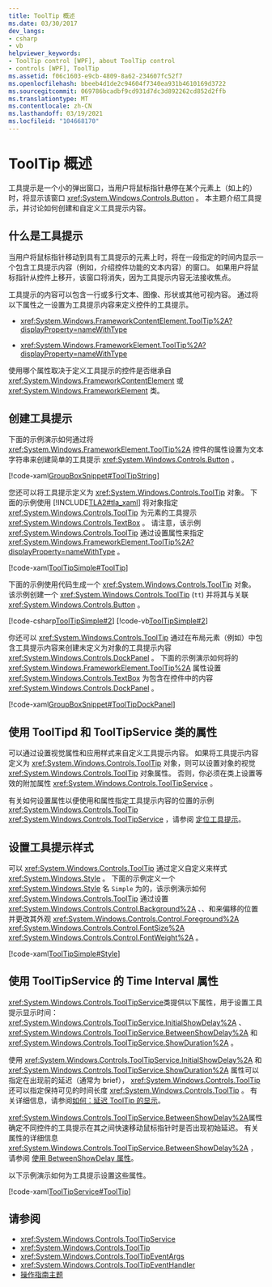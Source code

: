 ```yaml
---
title: ToolTip 概述
ms.date: 03/30/2017
dev_langs:
- csharp
- vb
helpviewer_keywords:
- ToolTip control [WPF], about ToolTip control
- controls [WPF], ToolTip
ms.assetid: f06c1603-e9cb-4809-8a62-234607fc52f7
ms.openlocfilehash: bbeeb4d1de2c94604f7340ea931b4610169d3722
ms.sourcegitcommit: 069786bcadbf9cd931d7dc3d892262cd852d2ffb
ms.translationtype: MT
ms.contentlocale: zh-CN
ms.lasthandoff: 03/19/2021
ms.locfileid: "104668170"
---
```

# <a name="tooltip-overview"></a>ToolTip 概述

工具提示是一个小的弹出窗口，当用户将鼠标指针悬停在某个元素上（如上的）时，将显示该窗口 <xref:System.Windows.Controls.Button> 。 本主题介绍工具提示，并讨论如何创建和自定义工具提示内容。  

<a name="what_is_a_tooltip"></a>

## <a name="what-is-a-tooltip"></a>什么是工具提示  

 当用户将鼠标指针移动到具有工具提示的元素上时，将在一段指定的时间内显示一个包含工具提示内容（例如，介绍控件功能的文本内容）的窗口。 如果用户将鼠标指针从控件上移开，该窗口将消失，因为工具提示内容无法接收焦点。  
  
 工具提示的内容可以包含一行或多行文本、图像、形状或其他可视内容。 通过将以下属性之一设置为工具提示内容来定义控件的工具提示。  
  
- <xref:System.Windows.FrameworkContentElement.ToolTip%2A?displayProperty=nameWithType>  
  
- <xref:System.Windows.FrameworkElement.ToolTip%2A?displayProperty=nameWithType>  
  
 使用哪个属性取决于定义工具提示的控件是否继承自 <xref:System.Windows.FrameworkContentElement> 或 <xref:System.Windows.FrameworkElement> 类。  
  
<a name="create_tooltip"></a>

## <a name="creating-a-tooltip"></a>创建工具提示  

 下面的示例演示如何通过将 <xref:System.Windows.FrameworkElement.ToolTip%2A> 控件的属性设置为文本字符串来创建简单的工具提示 <xref:System.Windows.Controls.Button> 。  
  
 [!code-xaml[GroupBoxSnippet#ToolTipString](~/samples/snippets/csharp/VS_Snippets_Wpf/GroupBoxSnippet/CS/Window1.xaml#tooltipstring)]  
  
 您还可以将工具提示定义为 <xref:System.Windows.Controls.ToolTip> 对象。 下面的示例使用 [!INCLUDE[TLA2#tla_xaml](../../../includes/tla2sharptla-xaml-md.md)] 将对象指定 <xref:System.Windows.Controls.ToolTip> 为元素的工具提示 <xref:System.Windows.Controls.TextBox> 。 请注意，该示例 <xref:System.Windows.Controls.ToolTip> 通过设置属性来指定 <xref:System.Windows.FrameworkElement.ToolTip%2A?displayProperty=nameWithType> 。  
  
 [!code-xaml[ToolTipSimple#ToolTip](~/samples/snippets/csharp/VS_Snippets_Wpf/ToolTipSimple/CSharp/Pane1.xaml#tooltip)]  
  
 下面的示例使用代码生成一个 <xref:System.Windows.Controls.ToolTip> 对象。 该示例创建一个 <xref:System.Windows.Controls.ToolTip> (`tt`) 并将其与关联 <xref:System.Windows.Controls.Button> 。  
  
 [!code-csharp[ToolTipSimple#2](~/samples/snippets/csharp/VS_Snippets_Wpf/ToolTipSimple/CSharp/Pane1.xaml.cs#2)]
 [!code-vb[ToolTipSimple#2](~/samples/snippets/visualbasic/VS_Snippets_Wpf/ToolTipSimple/VisualBasic/Window1.xaml.vb#2)]  
  
 你还可以 <xref:System.Windows.Controls.ToolTip> 通过在布局元素（例如）中包含工具提示内容来创建未定义为对象的工具提示内容 <xref:System.Windows.Controls.DockPanel> 。 下面的示例演示如何将的 <xref:System.Windows.FrameworkElement.ToolTip%2A> 属性设置 <xref:System.Windows.Controls.TextBox> 为包含在控件中的内容 <xref:System.Windows.Controls.DockPanel> 。  
  
 [!code-xaml[GroupBoxSnippet#ToolTipDockPanel](~/samples/snippets/csharp/VS_Snippets_Wpf/GroupBoxSnippet/CS/Window1.xaml#tooltipdockpanel)]  
  
<a name="Using_the_ToolTip_and_ToolTipService_Properties"></a>

## <a name="using-the-properties-of-the-tooltip-and-tooltipservice-classes"></a>使用 ToolTipd 和 ToolTipService 类的属性  

 可以通过设置视觉属性和应用样式来自定义工具提示内容。 如果将工具提示内容定义为 <xref:System.Windows.Controls.ToolTip> 对象，则可以设置对象的视觉 <xref:System.Windows.Controls.ToolTip> 对象属性。 否则，你必须在类上设置等效的附加属性 <xref:System.Windows.Controls.ToolTipService> 。  
  
 有关如何设置属性以便使用和属性指定工具提示内容的位置的示例 <xref:System.Windows.Controls.ToolTip> <xref:System.Windows.Controls.ToolTipService> ，请参阅 [定位工具提示](how-to-position-a-tooltip.md)。  
  
<a name="StylingToolTip"></a>

## <a name="styling-a-tooltip"></a>设置工具提示样式  

 可以 <xref:System.Windows.Controls.ToolTip> 通过定义自定义来样式 <xref:System.Windows.Style> 。 下面的示例定义一个 <xref:System.Windows.Style> 名 `Simple` 为的，该示例演示如何 <xref:System.Windows.Controls.ToolTip> 通过设置 <xref:System.Windows.Controls.Control.Background%2A> 、、和来偏移的位置并更改其外观 <xref:System.Windows.Controls.Control.Foreground%2A> <xref:System.Windows.Controls.Control.FontSize%2A> <xref:System.Windows.Controls.Control.FontWeight%2A> 。  
  
 [!code-xaml[ToolTipSimple#Style](~/samples/snippets/csharp/VS_Snippets_Wpf/ToolTipSimple/CSharp/Pane1.xaml#style)]  
  
<a name="UsingtheToolTipServiceTimeIntervalProperties"></a>

## <a name="using-the-time-interval-properties-of-tooltipservice"></a>使用 ToolTipService 的 Time Interval 属性  

 <xref:System.Windows.Controls.ToolTipService>类提供以下属性，用于设置工具提示显示时间： <xref:System.Windows.Controls.ToolTipService.InitialShowDelay%2A> 、 <xref:System.Windows.Controls.ToolTipService.BetweenShowDelay%2A> 和 <xref:System.Windows.Controls.ToolTipService.ShowDuration%2A> 。  
  
 使用 <xref:System.Windows.Controls.ToolTipService.InitialShowDelay%2A> 和 <xref:System.Windows.Controls.ToolTipService.ShowDuration%2A> 属性可以指定在出现前的延迟（通常为 brief）， <xref:System.Windows.Controls.ToolTip> 还可以指定保持可见的时间长度 <xref:System.Windows.Controls.ToolTip> 。 有关详细信息，请参阅[如何：延迟 ToolTip 的显示](/previous-versions/dotnet/netframework-3.5/ms747264(v=vs.90))。  
  
 <xref:System.Windows.Controls.ToolTipService.BetweenShowDelay%2A>属性确定不同控件的工具提示在其之间快速移动鼠标指针时是否出现初始延迟。 有关属性的详细信息 <xref:System.Windows.Controls.ToolTipService.BetweenShowDelay%2A> ，请参阅 [使用 BetweenShowDelay 属性](how-to-use-the-betweenshowdelay-property.md)。  
  
 以下示例演示如何为工具提示设置这些属性。  
  
 [!code-xaml[ToolTipService#ToolTip](~/samples/snippets/csharp/VS_Snippets_Wpf/ToolTipService/CSharp/Pane1.xaml#tooltip)]  
  
## <a name="see-also"></a>请参阅

- <xref:System.Windows.Controls.ToolTipService>
- <xref:System.Windows.Controls.ToolTip>
- <xref:System.Windows.Controls.ToolTipEventArgs>
- <xref:System.Windows.Controls.ToolTipEventHandler>
- [操作指南主题](tooltip-how-to-topics.md)
